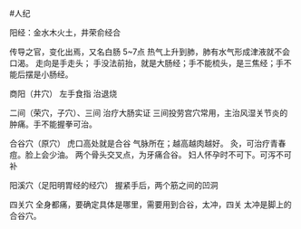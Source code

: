 #人纪 

阳经：金水木火土，井荣俞经合

传导之官，变化出焉，又名白肠
5~7点
热气上升到肺，肺有水气形成津液就不会口渴。
走向是手走头；
手没法前抬，就是大肠经；手不能梳头，是三焦经；手不能后摆是小肠经。


商阳（井穴）
	左手食指
	治退烧

二间（荣穴，子穴）、三间
	治疗大肠实证
	三间投劳宫穴常用，主治风湿关节炎的肿痛。手不能握拳可治。

合谷穴（原穴）
	虎口高处就是合谷
	气脉所在；越高越肉越好。
	灸，可治疗青春痘。脸上会少油。
	两个骨头交叉点，为牙痛合谷。
	妇人怀孕时不可下。可泻不可补

阳溪穴（足阳明胃经的经穴）
	握紧手后，两个筋之间的凹洞

四关穴
	全身都痛，要确定具体是哪里，需要用到合谷，太冲，四关
	太冲是脚上的合谷穴。















